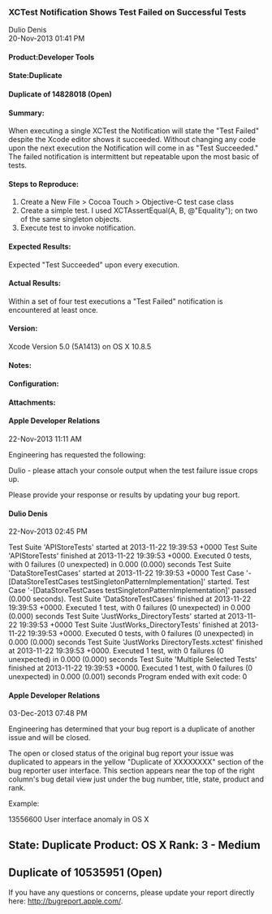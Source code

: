 ### XCTest Notification Shows Test Failed on Successful Tests
Dulio Denis <br>20-Nov-2013 01:41 PM

#### Product:Developer Tools
#### State:Duplicate
#### Duplicate of 14828018 (Open)

#### Summary:
When executing a single XCTest the Notification will state the "Test Failed" despite the Xcode editor shows it succeeded.  Without changing any code upon the next execution the Notification will come in as "Test Succeeded." The failed notification is intermittent but repeatable upon the most basic of tests.

#### Steps to Reproduce:
1. Create a New File > Cocoa Touch > Objective-C test case class
2. Create a simple test. I used XCTAssertEqual(A, B, @"Equality"); on two of the same singleton objects.
3. Execute test to invoke notification.

#### Expected Results:
Expected "Test Succeeded" upon every execution.

#### Actual Results:
Within a set of four test executions a "Test Failed" notification is encountered at least once.

#### Version:
Xcode Version 5.0 (5A1413) on OS X 10.8.5

#### Notes:


#### Configuration:


#### Attachments:

#### Apple Developer Relations
22-Nov-2013 11:11 AM

Engineering has requested the following:

Dulio - please attach your console output when the test failure issue crops up.

Please provide your response or results by updating your bug report.

#### Dulio Denis
22-Nov-2013 02:45 PM

Test Suite 'APIStoreTests' started at 2013-11-22 19:39:53 +0000
Test Suite 'APIStoreTests' finished at 2013-11-22 19:39:53 +0000.
Executed 0 tests, with 0 failures (0 unexpected) in 0.000 (0.000) seconds
Test Suite 'DataStoreTestCases' started at 2013-11-22 19:39:53 +0000
Test Case '-[DataStoreTestCases testSingletonPatternImplementation]' started.
Test Case '-[DataStoreTestCases testSingletonPatternImplementation]' passed (0.000 seconds).
Test Suite 'DataStoreTestCases' finished at 2013-11-22 19:39:53 +0000.
Executed 1 test, with 0 failures (0 unexpected) in 0.000 (0.000) seconds
Test Suite 'JustWorks_DirectoryTests' started at 2013-11-22 19:39:53 +0000
Test Suite 'JustWorks_DirectoryTests' finished at 2013-11-22 19:39:53 +0000.
Executed 0 tests, with 0 failures (0 unexpected) in 0.000 (0.000) seconds
Test Suite 'JustWorks DirectoryTests.xctest' finished at 2013-11-22 19:39:53 +0000.
Executed 1 test, with 0 failures (0 unexpected) in 0.000 (0.000) seconds
Test Suite 'Multiple Selected Tests' finished at 2013-11-22 19:39:53 +0000.
Executed 1 test, with 0 failures (0 unexpected) in 0.000 (0.001) seconds
Program ended with exit code: 0

#### Apple Developer Relations
03-Dec-2013 07:48 PM

Engineering has determined that your bug report is a duplicate of another issue and will be closed. 

The open or closed status of the original bug report your issue was duplicated to appears in the yellow "Duplicate of XXXXXXXX" section of the bug reporter user interface. This section appears near the top of the right column's bug detail view just under the bug number, title, state, product and rank.

Example:

13556600 User interface anomaly in OS X
                  
State: Duplicate                   Product: OS X
Rank: 3 - Medium
---------------------------------------------------------------
Duplicate of 10535951 (Open)
---------------------------------------------------------------


If you have any questions or concerns, please update your report directly here: http://bugreport.apple.com/.